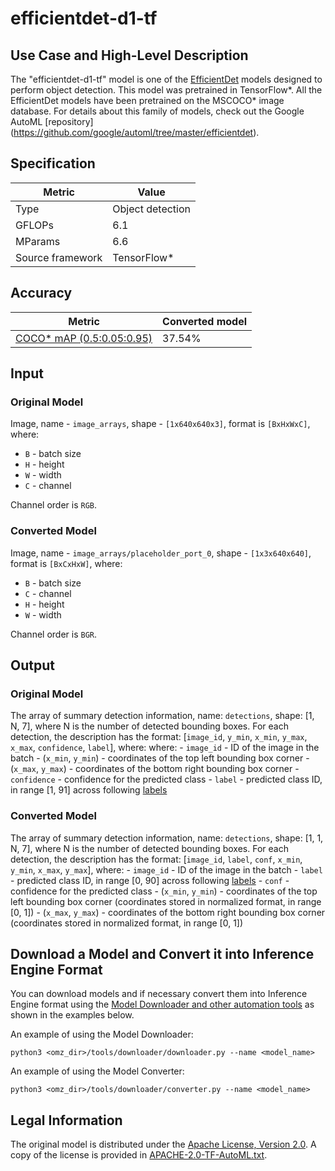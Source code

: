 # efficientdet-d1-tf

## Use Case and High-Level Description

The "efficientdet-d1-tf" model is one of the [EfficientDet](https://arxiv.org/abs/1911.09070)
models  designed to perform object detection. This model was pretrained in TensorFlow\*.
All the EfficientDet models have been pretrained on the MSCOCO\* image database.
For details about this family of models, check out the Google AutoML [repository]
(https://github.com/google/automl/tree/master/efficientdet).

## Specification

| Metric            | Value           |
|-------------------|-----------------|
| Type              | Object detection|
| GFLOPs            |     6.1         |
| MParams           |     6.6         |
| Source framework  | TensorFlow\*    |

## Accuracy

| Metric | Converted model |
| ------ | --------------- |
| [COCO\* mAP (0.5:0.05:0.95)](http://cocodataset.org/#detection-eval) | 37.54%|

## Input

### Original Model

Image, name - `image_arrays`,  shape - `[1x640x640x3]`, format is `[BxHxWxC]`, where:

- `B` - batch size
- `H` - height
- `W` - width
- `C` - channel

Channel order is `RGB`.

### Converted Model

Image, name - `image_arrays/placeholder_port_0`,  shape - `[1x3x640x640]`, format is `[BxCxHxW]`, where:

- `B` - batch size
- `C` - channel
- `H` - height
- `W` - width

Channel order is `BGR`.

## Output

### Original Model

The array of summary detection information, name: `detections`, shape: [1, N, 7], where N is the number of detected
bounding boxes. For each detection, the description has the format:
[`image_id`, `y_min`, `x_min`, `y_max`, `x_max`, `confidence`, `label`],
    where:
   where:
    - `image_id` - ID of the image in the batch
    - (`x_min`, `y_min`) - coordinates of the top left bounding box corner
    - (`x_max`, `y_max`) - coordinates of the bottom right bounding box corner
    - `confidence` - confidence for the predicted class
    - `label` - predicted class ID, in range [1, 91] across following [labels](../../../data/dataset_classes/coco_91cl.txt)

### Converted Model

The array of summary detection information, name: `detections`, shape: [1, 1, N, 7], where N is the number of detected
bounding boxes. For each detection, the description has the format:
[`image_id`, `label`, `conf`, `x_min`, `y_min`, `x_max`, `y_max`],
    where:
    - `image_id` - ID of the image in the batch
    - `label` - predicted class ID, in range [0, 90] across following [labels](../../../data/dataset_classes/coco_91cl.txt)
    - `conf` - confidence for the predicted class
    - (`x_min`, `y_min`) - coordinates of the top left bounding box corner (coordinates stored in normalized format, in range [0, 1])
    - (`x_max`, `y_max`) - coordinates of the bottom right bounding box corner  (coordinates stored in normalized format, in range [0, 1])

## Download a Model and Convert it into Inference Engine Format

You can download models and if necessary convert them into Inference Engine format using the [Model Downloader and other automation tools](../../../tools/downloader/README.md) as shown in the examples below.

An example of using the Model Downloader:
```
python3 <omz_dir>/tools/downloader/downloader.py --name <model_name>
```

An example of using the Model Converter:
```
python3 <omz_dir>/tools/downloader/converter.py --name <model_name>
```

## Legal Information

The original model is distributed under the
[Apache License, Version 2.0](https://raw.githubusercontent.com/google/automl/master/LICENSE).
A copy of the license is provided in [APACHE-2.0-TF-AutoML.txt](../licenses/APACHE-2.0-TF-AutoML.txt).
